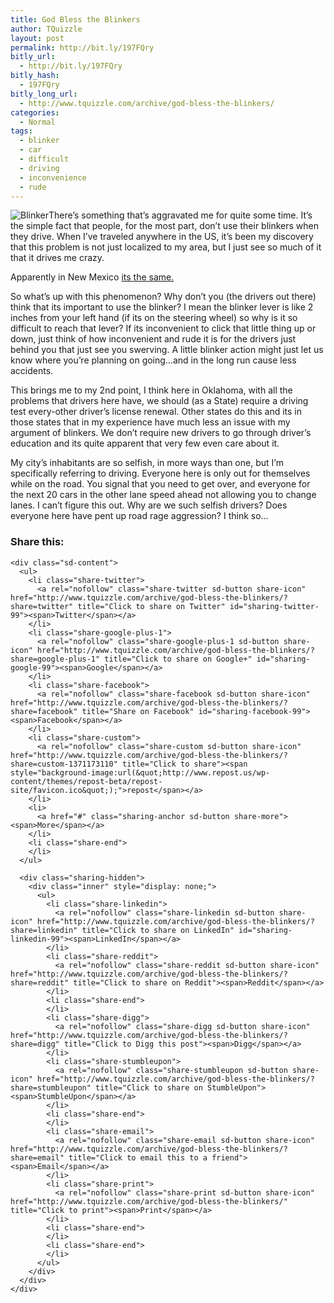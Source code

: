 ```yaml
---
title: God Bless the Blinkers
author: TQuizzle
layout: post
permalink: http://bit.ly/197FQry
bitly_url:
  - http://bit.ly/197FQry
bitly_hash:
  - 197FQry
bitly_long_url:
  - http://www.tquizzle.com/archive/god-bless-the-blinkers/
categories:
  - Normal
tags:
  - blinker
  - car
  - difficult
  - driving
  - inconvenience
  - rude
---
```

<img class="alignleft instant" src="http://i1.wp.com/images.rodandcustommagazine.com/techarticles/135_0401_brake_01_z.jpg?resize=320%2C240" alt="Blinker" data-recalc-dims="1" />There&#8217;s something that&#8217;s aggravated me for quite some time. It&#8217;s the simple fact that people, for the most part, don&#8217;t use their blinkers when they drive. When I&#8217;ve traveled anywhere in the US, it&#8217;s been my discovery that this problem is not just localized to my area, but I just see so much of it that it drives me crazy.

Apparently in New Mexico <a rel="nofollow" target="_blank" href="http://goodislove.blogspot.com/2007/12/pet-peeve-pt-2.htm">its the same.</a>

So what&#8217;s up with this phenomenon? Why don&#8217;t you (the drivers out there) think that its important to use the blinker? I mean the blinker lever is like 2 inches from your left hand (if its on the steering wheel) so why is it so difficult to reach that lever? If its inconvenient to click that little thing up or down, just think of how inconvenient and rude it is for the drivers just behind you that just see you swerving. A little blinker action might just let us know where you&#8217;re planning on going&#8230;and in the long run cause less accidents.

This brings me to my 2nd point, I think here in Oklahoma, with all the problems that drivers here have, we should (as a State) require a driving test every-other driver&#8217;s license renewal. Other states do this and its in those states that in my experience have much less an issue with my argument of blinkers. We don&#8217;t require new drivers to go through driver&#8217;s education and its quite apparent that very few even care about it.

My city&#8217;s inhabitants are so selfish, in more ways than one, but I&#8217;m specifically referring to driving. Everyone here is only out for themselves while on the road. You signal that you need to get over, and everyone for the next 20 cars in the other lane speed ahead not allowing you to change lanes. I can&#8217;t figure this out. Why are we such selfish drivers? Does everyone here have pent up road rage aggression? I think so&#8230;

<div class="sharedaddy sd-sharing-enabled">
  <div class="robots-nocontent sd-block sd-social sd-social-icon-text sd-sharing">
    <h3 class="sd-title">
      Share this:
    </h3>
    
    <div class="sd-content">
      <ul>
        <li class="share-twitter">
          <a rel="nofollow" class="share-twitter sd-button share-icon" href="http://www.tquizzle.com/archive/god-bless-the-blinkers/?share=twitter" title="Click to share on Twitter" id="sharing-twitter-99"><span>Twitter</span></a>
        </li>
        <li class="share-google-plus-1">
          <a rel="nofollow" class="share-google-plus-1 sd-button share-icon" href="http://www.tquizzle.com/archive/god-bless-the-blinkers/?share=google-plus-1" title="Click to share on Google+" id="sharing-google-99"><span>Google</span></a>
        </li>
        <li class="share-facebook">
          <a rel="nofollow" class="share-facebook sd-button share-icon" href="http://www.tquizzle.com/archive/god-bless-the-blinkers/?share=facebook" title="Share on Facebook" id="sharing-facebook-99"><span>Facebook</span></a>
        </li>
        <li class="share-custom">
          <a rel="nofollow" class="share-custom sd-button share-icon" href="http://www.tquizzle.com/archive/god-bless-the-blinkers/?share=custom-1371173110" title="Click to share"><span style="background-image:url(&quot;http://www.repost.us/wp-content/themes/repost-beta/repost-site/favicon.ico&quot;);">repost</span></a>
        </li>
        <li>
          <a href="#" class="sharing-anchor sd-button share-more"><span>More</span></a>
        </li>
        <li class="share-end">
        </li>
      </ul>
      
      <div class="sharing-hidden">
        <div class="inner" style="display: none;">
          <ul>
            <li class="share-linkedin">
              <a rel="nofollow" class="share-linkedin sd-button share-icon" href="http://www.tquizzle.com/archive/god-bless-the-blinkers/?share=linkedin" title="Click to share on LinkedIn" id="sharing-linkedin-99"><span>LinkedIn</span></a>
            </li>
            <li class="share-reddit">
              <a rel="nofollow" class="share-reddit sd-button share-icon" href="http://www.tquizzle.com/archive/god-bless-the-blinkers/?share=reddit" title="Click to share on Reddit"><span>Reddit</span></a>
            </li>
            <li class="share-end">
            </li>
            <li class="share-digg">
              <a rel="nofollow" class="share-digg sd-button share-icon" href="http://www.tquizzle.com/archive/god-bless-the-blinkers/?share=digg" title="Click to Digg this post"><span>Digg</span></a>
            </li>
            <li class="share-stumbleupon">
              <a rel="nofollow" class="share-stumbleupon sd-button share-icon" href="http://www.tquizzle.com/archive/god-bless-the-blinkers/?share=stumbleupon" title="Click to share on StumbleUpon"><span>StumbleUpon</span></a>
            </li>
            <li class="share-end">
            </li>
            <li class="share-email">
              <a rel="nofollow" class="share-email sd-button share-icon" href="http://www.tquizzle.com/archive/god-bless-the-blinkers/?share=email" title="Click to email this to a friend"><span>Email</span></a>
            </li>
            <li class="share-print">
              <a rel="nofollow" class="share-print sd-button share-icon" href="http://www.tquizzle.com/archive/god-bless-the-blinkers/" title="Click to print"><span>Print</span></a>
            </li>
            <li class="share-end">
            </li>
            <li class="share-end">
            </li>
          </ul>
        </div>
      </div>
    </div>
  </div>
</div>
